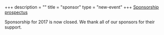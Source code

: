 +++
description = ""
title = "sponsor"
type = "new-event"
+++
<a href="../SponsorDevOpsDays2017.pdf">Sponsorship prospectus</a>

Sponsorship for 2017 is now closed. We thank all of our sponsors for their support.